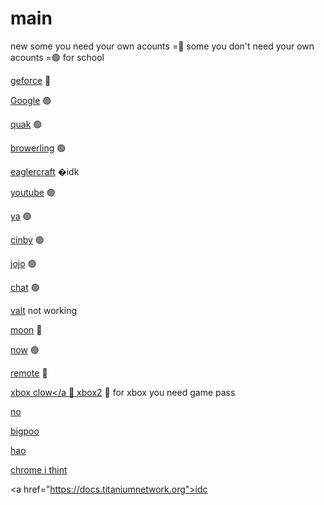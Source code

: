 # main
new
some you need your own acounts =🔴
some you don't need your own acounts =🟢
for school 

<a href="https://play.geforcenow.com/mall/">geforce</a> 🔴

<a href="https://www.google.com">Google</a> 🟢

<a href="https://quackprep.org">quak</a> 🟢

<a href="https://browserling.com">browerling</a> 🟢

<a href="https://eaglercraft.com/">eaglercraft</a> �idk

<a href="https://www.youtube.com/">youtube</a> 🟢

<a href="https://fmhy.net/videopiracyguide">ya</a> 🟢

<a href="https://www.cineby.app/">cinby</a> 🟢

<a href="https://mangahaven.net/read/jojo-no-kimyou-na-bouken-steel-ball-runn.oxoo4/en/1793931?number=2">jojo</a> 🟢

<a href="https://chatgpt.com/?openaicom-did=6bb86531-78c2-4bc9-9789-1e8313b00f4a&openaicom_referred=true">chat</a> 🟢

<a href="https://endis.org/">valt</a> not working

<a href="https://web.cloudmoonapp.com/">moon</a> 🔴

<a href="https://now.gg/">now</a> 🟢

<a href="https://remotedesktop.google.com/">remote</a> 🔴

<a href="https://www.xbox.com/en-us/playhttps://www.xbox.com/en-us/play">xbox clow</a 🔴
<a href="https://www.xbox.com/en-US/cloud-gaming">xbox2</a> 🔴 for xbox you need game pass

<a href="https://2369912.playcode.io/">no</a>

<a href="https://fognetwork.github.io/Ingot/">bigpoo</a>

<a href="https://app.app.19194545tomatomato.ipv64.net/">hao</a>

<a href="https://live.browserstack.com/dashboard#os=ios&os_version=14.0&device=iPhone+12+Mini&zoom_to_fit=true&full_screen=true&url=www.browserstack.com%2Fwelcome&speed=1">chrome i thint</a>

<a href=”https://docs.titaniumnetwork.org">idc</a>
